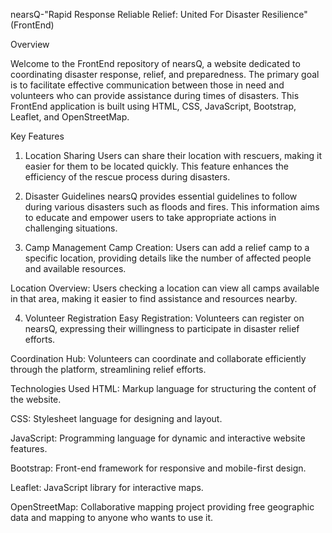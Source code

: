 
nearsQ-"Rapid Response Reliable Relief: United For Disaster Resilience" (FrontEnd)

Overview

Welcome to the FrontEnd repository of nearsQ, a website dedicated to coordinating disaster response, relief, and preparedness. The primary goal is to facilitate effective communication between those in need and volunteers who can provide assistance during times of disasters. This FrontEnd application is built using HTML, CSS, JavaScript, Bootstrap, Leaflet, and OpenStreetMap.

Key Features
1. Location Sharing
Users can share their location with rescuers, making it easier for them to be located quickly. This feature enhances the efficiency of the rescue process during disasters.

2. Disaster Guidelines
nearsQ provides essential guidelines to follow during various disasters such as floods and fires. This information aims to educate and empower users to take appropriate actions in challenging situations.

3. Camp Management
Camp Creation: Users can add a relief camp to a specific location, providing details like the number of affected people and available resources.

Location Overview: Users checking a location can view all camps available in that area, making it easier to find assistance and resources nearby.

4. Volunteer Registration
Easy Registration: Volunteers can register on nearsQ, expressing their willingness to participate in disaster relief efforts.

Coordination Hub: Volunteers can coordinate and collaborate efficiently through the platform, streamlining relief efforts.

Technologies Used
HTML: Markup language for structuring the content of the website.

CSS: Stylesheet language for designing and layout.

JavaScript: Programming language for dynamic and interactive website features.

Bootstrap: Front-end framework for responsive and mobile-first design.

Leaflet: JavaScript library for interactive maps.

OpenStreetMap: Collaborative mapping project providing free geographic data and mapping to anyone who wants to use it.
